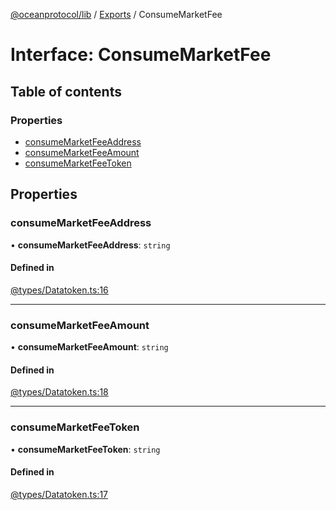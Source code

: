 [@oceanprotocol/lib](../README.md) / [Exports](../modules.md) / ConsumeMarketFee

# Interface: ConsumeMarketFee

## Table of contents

### Properties

- [consumeMarketFeeAddress](ConsumeMarketFee.md#consumemarketfeeaddress)
- [consumeMarketFeeAmount](ConsumeMarketFee.md#consumemarketfeeamount)
- [consumeMarketFeeToken](ConsumeMarketFee.md#consumemarketfeetoken)

## Properties

### consumeMarketFeeAddress

• **consumeMarketFeeAddress**: `string`

#### Defined in

[@types/Datatoken.ts:16](https://github.com/oceanprotocol/ocean.js/blob/fbcd13ac/src/@types/Datatoken.ts#L16)

___

### consumeMarketFeeAmount

• **consumeMarketFeeAmount**: `string`

#### Defined in

[@types/Datatoken.ts:18](https://github.com/oceanprotocol/ocean.js/blob/fbcd13ac/src/@types/Datatoken.ts#L18)

___

### consumeMarketFeeToken

• **consumeMarketFeeToken**: `string`

#### Defined in

[@types/Datatoken.ts:17](https://github.com/oceanprotocol/ocean.js/blob/fbcd13ac/src/@types/Datatoken.ts#L17)
